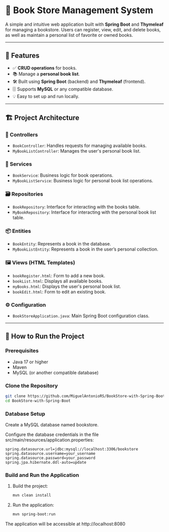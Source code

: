 # 📘 Book Store Management System

A simple and intuitive web application built with **Spring Boot** and **Thymeleaf** for managing a bookstore. Users can register, view, edit, and delete books, as well as maintain a personal list of favorite or owned books.

---

## 🧩 Features

- ✅ **CRUD operations** for books.
- 📚 Manage a **personal book list**.
- 🛠️ Built using **Spring Boot** (backend) and **Thymeleaf** (frontend).
- 🗄️ Supports **MySQL** or any compatible database.
- 💡 Easy to set up and run locally.

--- 

## 🏗️ Project Architecture

### 🔧 Controllers
- `BookController`: Handles requests for managing available books.
- `MyBookListController`: Manages the user's personal book list.

### 🧠 Services
- `BookService`: Business logic for book operations.
- `MyBookListService`: Business logic for personal book list operations.

### 🗃️ Repositories
- `BookRepository`: Interface for interacting with the books table.
- `MyBookRepository`: Interface for interacting with the personal book list table.

### 📦 Entities
- `BookEntity`: Represents a book in the database.
- `MyBookListEntity`: Represents a book in the user’s personal collection.

### 🖼️ Views (HTML Templates)
- `bookRegister.html`: Form to add a new book.
- `bookList.html`: Displays all available books.
- `myBooks.html`: Displays the user's personal book list.
- `bookEdit.html`: Form to edit an existing book.

### ⚙️ Configuration
- `BookStoreApplication.java`: Main Spring Boot configuration class.

---

## 🚀 How to Run the Project

### Prerequisites
- Java 17 or higher
- Maven
- MySQL (or another compatible database)

### Clone the Repository
```bash
git clone https://github.com/MiguelAntonioRS/BookStore-with-Spring-Boot.git 
cd BookStore-with-Spring-Boot
```

### Database Setup

Create a MySQL database named bookstore.

Configure the database credentials in the file src/main/resources/application.properties:

    spring.datasource.url=jdbc:mysql://localhost:3306/bookstore
    spring.datasource.username=your_username
    spring.datasource.password=your_password
    spring.jpa.hibernate.ddl-auto=update

### Build and Run the Application

   1. Build the project:
      ```bash
      mvn clean install
      ```
   2. Run the application: 
      ```bash
      mvn spring-boot:run
      ```   

The application will be accessible at http://localhost:8080
